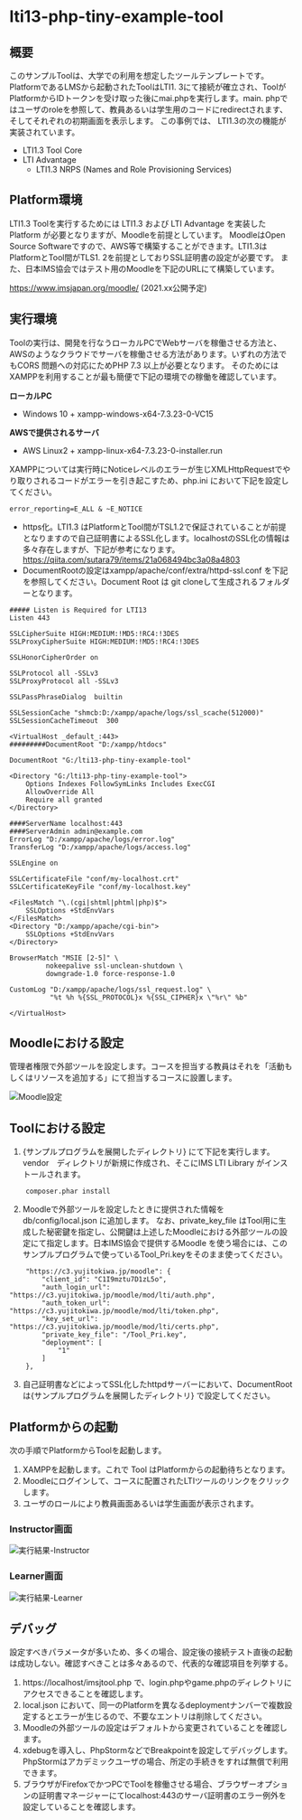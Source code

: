 # lti13-php-tiny-example-tool

## 概要

このサンプルToolは、大学での利用を想定したツールテンプレートです。PlatformであるLMSから起動されたToolはLTI1.
3にて接続が確立され、ToolがPlatformからIDトークンを受け取った後にmai.phpを実行します。main.
phpではユーザのroleを参照して、教員あるいは学生用のコードにredirectされます、そしてそれぞれの初期画面を表示します。
この事例では、 LTI1.3の次の機能が実装されています。
- LTI1.3 Tool Core
- LTI Advantage
  - LTI1.3 NRPS (Names and Role Provisioning Services)

## Platform環境

LTI1.3 Toolを実行するためには LTI1.3 および LTI Advantage を実装したPlatform が必要となりますが、Moodleを前提としています。 
MoodleはOpen Source Softwareですので、AWS等で構築することができます。LTI1.3はPlatformとTool間がTLS1.
2を前提としておりSSL証明書の設定が必要です。
また、日本IMS協会ではテスト用のMoodleを下記のURLにて構築しています。

https://www.imsjapan.org/moodle/ (2021.xx公開予定)

## 実行環境

Toolの実行は、開発を行なうローカルPCでWebサーバを稼働させる方法と、AWSのようなクラウドでサーバを稼働させる方法があります。いずれの方法でもCORS 問題への対応にためPHP 7.3 
以上が必要となります。
そのためには XAMPPを利用することが最も簡便で下記の環境での稼働を確認しています。

**ローカルPC**
- Windows 10 + xampp-windows-x64-7.3.23-0-VC15

**AWSで提供されるサーバ** 
- AWS Linux2 + xampp-linux-x64-7.3.23-0-installer.run

XAMPPについては実行時にNoticeレベルのエラーが生じXMLHttpRequestでやり取りされるコードがエラーを引き起こすため、php.ini において下記を設定してください。

```
error_reporting=E_ALL & ~E_NOTICE
```

- https化。LTI1.3
  はPlatformとTool間がTSL1.2で保証されていることが前提となりますので自己証明書によるSSL化します。localhostのSSL化の情報は多々存在しますが、下記が参考になります。
  https://qiita.com/sutara79/items/21a068494bc3a08a4803
- DocumentRootの設定はxampp/apache/conf/extra/httpd-ssl.conf を下記を参照してください。Document Root は git
  cloneして生成されるフォルダーとなります。

```
##### Listen is Required for LTI13
Listen 443

SSLCipherSuite HIGH:MEDIUM:!MD5:!RC4:!3DES
SSLProxyCipherSuite HIGH:MEDIUM:!MD5:!RC4:!3DES

SSLHonorCipherOrder on 

SSLProtocol all -SSLv3
SSLProxyProtocol all -SSLv3

SSLPassPhraseDialog  builtin

SSLSessionCache "shmcb:D:/xampp/apache/logs/ssl_scache(512000)"
SSLSessionCacheTimeout  300

<VirtualHost _default_:443>
#########DocumentRoot "D:/xampp/htdocs"

DocumentRoot "G:/lti13-php-tiny-example-tool"

<Directory "G:/lti13-php-tiny-example-tool">
    Options Indexes FollowSymLinks Includes ExecCGI
    AllowOverride All
    Require all granted
</Directory>

####ServerName localhost:443
####ServerAdmin admin@example.com
ErrorLog "D:/xampp/apache/logs/error.log"
TransferLog "D:/xampp/apache/logs/access.log"

SSLEngine on

SSLCertificateFile "conf/my-localhost.crt"
SSLCertificateKeyFile "conf/my-localhost.key"

<FilesMatch "\.(cgi|shtml|phtml|php)$">
    SSLOptions +StdEnvVars
</FilesMatch>
<Directory "D:/xampp/apache/cgi-bin">
    SSLOptions +StdEnvVars
</Directory>

BrowserMatch "MSIE [2-5]" \
         nokeepalive ssl-unclean-shutdown \
         downgrade-1.0 force-response-1.0

CustomLog "D:/xampp/apache/logs/ssl_request.log" \
          "%t %h %{SSL_PROTOCOL}x %{SSL_CIPHER}x \"%r\" %b"

</VirtualHost>       
```

## Moodleにおける設定

管理者権限で外部ツールを設定します。コースを担当する教員はそれを「活動もしくはリソースを追加する」にて担当するコースに設置します。

![Moodle設定](IMSJapan/Moodle_setting.jpg)

## Toolにおける設定

1. {サンプルプログラムを展開したディレクトリ} にて下記を実行します。vendor　ディレクトリが新規に作成され、そこにIMS LTI Library がインストールされます。
```
    composer.phar install
```
2. Moodleで外部ツールを設定したときに提供された情報を db/config/local.json に追加します。
なお、private_key_file はTool用に生成した秘密鍵を指定し、公開鍵は上述したMoodleにおける外部ツールの設定にて指定します。日本IMS協会で提供するMoodle
を使う場合には、このサンプルプログラムで使っているTool_Pri.keyをそのまま使ってください。
```
    "https://c3.yujitokiwa.jp/moodle": {
        "client_id": "C1I9mztu7D1zL5o",
        "auth_login_url": "https://c3.yujitokiwa.jp/moodle/mod/lti/auth.php",
        "auth_token_url": "https://c3.yujitokiwa.jp/moodle/mod/lti/token.php",
        "key_set_url": "https://c3.yujitokiwa.jp/moodle/mod/lti/certs.php",
        "private_key_file": "/Tool_Pri.key",
        "deployment": [
            "1"
        ]
    },
```
3. 自己証明書などによってSSL化したhttpdサーバーにおいて、DocumentRootは{サンプルプログラムを展開したディレクトリ} で設定してください。

## Platformからの起動

次の手順でPlatformからToolを起動します。

1. XAMPPを起動します。これで Tool はPlatformからの起動待ちとなります。
1. Moodleにログインして、コースに配置されたLTIツールのリンクをクリックします。
1. ユーザのロールにより教員画面あるいは学生画面が表示されます。

### Instructor画面
![実行結果-Instructor](IMSJapan/tiny_instructor.jpg)

### Learner画面
![実行結果-Learner](IMSJapan/tiny_learner.jpg)

## デバッグ

設定すべきパラメータが多いため、多くの場合、設定後の接続テスト直後の起動は成功しない。確認すべきことは多々あるので、代表的な確認項目を列挙する。

1. https://localhost/imsjtool.php で、login.phpやgame.phpのディレクトリにアクセスできることを確認します。
1. local.json において、同一のPlatformを異なるdeploymentナンバーで複数設定するとエラーが生じるので、不要なエントリは削除してください。
1. Moodleの外部ツールの設定はデフォルトから変更されていることを確認します。
1. xdebugを導入し、PhpStormなどでBreakpointを設定してデバッグします。PhpStormはアカデミックユーザの場合、所定の手続きをすれば無償で利用できます。
1. ブラウザがFirefoxでかつPCでToolを稼働させる場合、ブラウザーオプションの証明書マネージャーにてlocalhost:443のサーバ証明書のエラー例外を設定していることを確認します。


